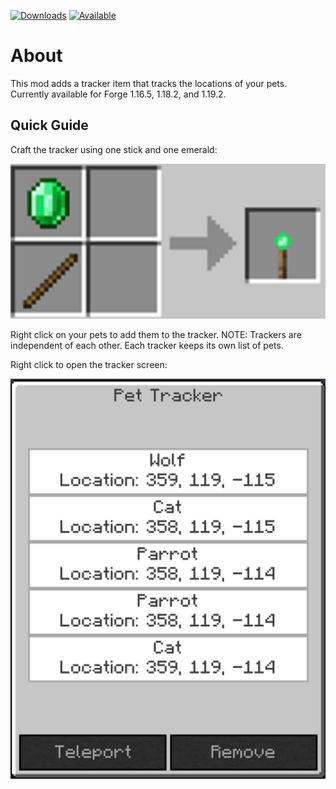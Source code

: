 [![Downloads](http://cf.way2muchnoise.eu/full_570319_downloads.svg)](https://www.curseforge.com/minecraft/mc-mods/pet-tracker)
[![Available](http://cf.way2muchnoise.eu/versions/full_570319_downloads.svg)](https://www.curseforge.com/minecraft/mc-mods/pet-tracker)
# About

This mod adds a tracker item that tracks the locations of your pets. Currently available for Forge 1.16.5, 1.18.2, and 1.19.2.

## Quick Guide

Craft the tracker using one stick and one emerald:

<img src="https://github.com/justinwon777/PetTracker/blob/main/recipe.png" alt="models" width="600">

Right click on your pets to add them to the tracker. NOTE: Trackers are independent of each other. Each tracker keeps its own list of pets.

Right click to open the tracker screen:

<img src="https://github.com/justinwon777/PetTracker/blob/main/screen.png" alt="models" width="600">